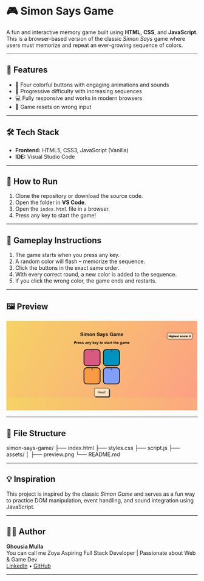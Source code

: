 # 🎮 Simon Says Game

A fun and interactive memory game built using **HTML**, **CSS**, and **JavaScript**. This is a browser-based version of the classic _Simon Says_ game where users must memorize and repeat an ever-growing sequence of colors.

---

## 📌 Features

- 🎨 Four colorful buttons with engaging animations and sounds
- 🧠 Progressive difficulty with increasing sequences
- 💻 Fully responsive and works in modern browsers
- 🚫 Game resets on wrong input

---

## 🛠️ Tech Stack

- **Frontend:** HTML5, CSS3, JavaScript (Vanilla)
- **IDE:** Visual Studio Code

---

## 🚀 How to Run

1. Clone the repository or download the source code.
2. Open the folder in **VS Code**.
3. Open the `index.html` file in a browser.
4. Press any key to start the game!

---

## 🎯 Gameplay Instructions

1. The game starts when you press any key.
2. A random color will flash – memorize the sequence.
3. Click the buttons in the exact same order.
4. With every correct round, a new color is added to the sequence.
5. If you click the wrong color, the game ends and restarts.

---

## 🖼️ Preview

![Simon Game Preview](./assets/previewpic.png)

---

## 📂 File Structure

simon-says-game/
├── index.html
├── styles.css
├── script.js
├── assets/
│ ├── preview.png
└── README.md

---

## 💡 Inspiration

This project is inspired by the classic _Simon Game_ and serves as a fun way to practice DOM manipulation, event handling, and sound integration using JavaScript.

---

## 🧑‍💻 Author

**Ghousia Mulla**  
You can call me Zoya
Aspiring Full Stack Developer | Passionate about Web & Game Dev  
[LinkedIn](https://www.linkedin.com/in/mghousia) • [GitHub](https://github.com/ghousiadreams)

---
